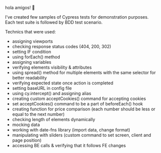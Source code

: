 hola amigos! 👋

I've created few samples of Cypress tests for demonstration purposes. Each test suite is followed by BDD test scenario. 

Technics that were used: 
- assigning viewports
- checking response status codes (404, 200, 302)
- setting IF condition
- using forEach() method
- assigning variables
- verifying elements visibility & attributes
- using spread() method for multiple elements with the same selector for better readability
- verifying expected state once action is completed
- setting baseURL in config file
- using cy.intercept() and assigning alias
- creating custom acceptCookies() command for accepting cookies
- set acceptCookies() command to be a part of beforeEach() hook
- creating function for price comparison (each number should be less or equal to the next number)
- checking length of elements dynamically
- mocking data
- working with date-fns library (import data, change format)
- manipulating with sliders (custom command to set screen, client and page position)
- accessing BE calls & verifying that it follows FE changes 
